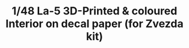 ---
layout: product
title: "1/48 La-5 3D-Printed & coloured Interior on decal paper (for Zvezda kit)"
price: "1300" 
desc: "3D Dekal"
img_path: "/assets/img/QD48005.webp"
brand: "Quinta Studio"
available: false
special_offer: false
new: false
soon: false
cat: "010000"
subcat: "016000"
subsubcat: "0N/A"
sifra: "QD48005"
popular: false
---